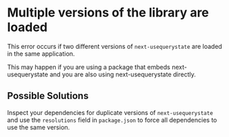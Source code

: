 # Multiple versions of the library are loaded

This error occurs if two different versions of `next-usequerystate` are
loaded in the same application.

This may happen if you are using a package that embeds next-usequerystate and
you are also using next-usequerystate directly.

## Possible Solutions

Inspect your dependencies for duplicate versions of `next-usequerystate` and
use the `resolutions` field in `package.json` to force all dependencies
to use the same version.

